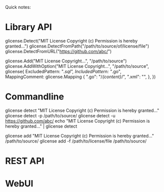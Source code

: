 Quick notes:

# Library API


glicense.Detect("MIT License Copyright (c) Permission is hereby granted...")
glicense.DetectFromPath("/path/to/source/of/license/file")
glicense.DetectFromURL("https://github.com/abc/")

glicense.Add("MIT License Copyright...", "/path/to/source")
glicense.AddWithOption("MIT License Copyright...", "/path/to/source", glicense{
	ExcludedPattern: "*.sql",
	IncludedPattern: "*.go",
	MappingComment: glicense.Mapping {
		".go": "/*{content}*/",
		".xml": "<!--{content}-->",
	},
})

# Commandline

glicense detect "MIT License Copyright (c) Permission is hereby granted..."
glicense detect -p /path/to/source/
glicense detect -u https://github.com/abc/
echo "MIT License Copyright (c) Permission is hereby granted..." | glicense detect

glicense add "MIT License Copyright (c) Permission is hereby granted..." /path/to/source/
glicense add -f /path/to/license/file /path/to/source/

# REST API

# WebUI
